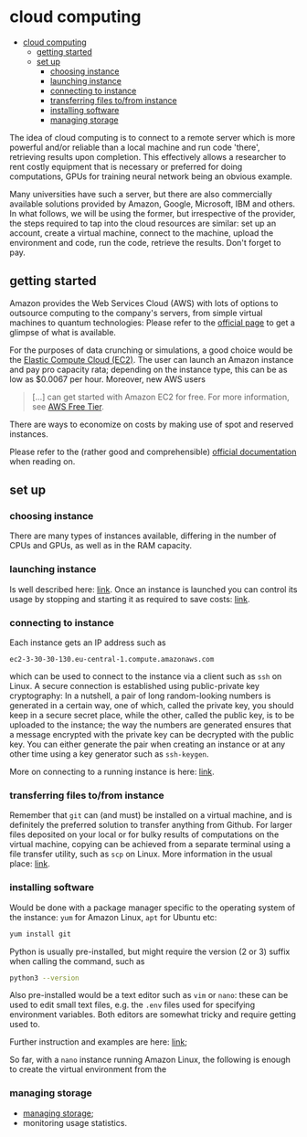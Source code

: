# cloud computing

- [cloud computing](#cloud-computing)
  - [getting started](#getting-started)
  - [set up](#set-up)
    - [choosing instance](#choosing-instance)
    - [launching instance](#launching-instance)
    - [connecting to instance](#connecting-to-instance)
    - [transferring files to/from instance](#transferring-files-tofrom-instance)
    - [installing software](#installing-software)
    - [managing storage](#managing-storage)

The idea of cloud computing is to connect to a remote server which is more powerful and/or reliable than a local machine and run code 'there', retrieving results upon completion. This effectively allows a researcher to rent costly equipment that is necessary or preferred for doing computations, GPUs for training neural network being an obvious example.

Many universities have such a server, but there are also commercially available solutions provided by Amazon, Google, Microsoft, IBM and others. In what follows, we will be using the former, but irrespective of the provider, the steps required to tap into the cloud resources are similar: set up an account, create a virtual machine, connect to the machine, upload the environment and code, run the code, retrieve the results. Don't forget to pay.

## getting started

Amazon provides the Web Services Cloud (AWS) with lots of options to outsource computing to the company's servers, from simple virtual machines to quantum technologies: Please refer to the [official page](https://docs.aws.amazon.com/whitepapers/latest/aws-overview/amazon-web-services-cloud-platform.html) to get a glimpse of what is available.

For the purposes of data crunching or simulations, a good choice would be the [Elastic Compute Cloud (EC2)](https://docs.aws.amazon.com/whitepapers/latest/aws-overview/compute-services.html#amazon-ec2). The user can launch an Amazon instance and pay pro capacity rata; depending on the instance type, this can be as low as $0.0067 per hour. Moreover, new AWS users

> [...] can get started with Amazon EC2 for free. For more information, see [AWS Free Tier](https://aws.amazon.com/free/).

There are ways to economize on costs by making use of spot and reserved instances.

Please refer to the (rather good and comprehensible) [official documentation](https://docs.aws.amazon.com/AWSEC2/latest/UserGuide/concepts.html) when reading on.

## set up

### choosing instance

There are many types of instances available, differing in the number of CPUs and GPUs, as well as in the RAM capacity.

### launching instance

Is well described here: [link](https://docs.aws.amazon.com/AWSEC2/latest/UserGuide/LaunchingAndUsingInstances.html). Once an instance is launched you can control its usage by stopping and starting it as required to save costs: [link](https://docs.aws.amazon.com/AWSEC2/latest/UserGuide/Stop_Start.html).

### connecting to instance

Each instance gets an IP address such as

`ec2-3-30-30-130.eu-central-1.compute.amazonaws.com`

which can be used to connect to the instance via a client such as `ssh` on Linux. A secure connection is established using public-private key cryptography: In a nutshell, a pair of long random-looking numbers is generated in a certain way, one of which, called the private key, you should keep in a secure secret place, while the other, called the public key, is to be uploaded to the instance; the way the numbers are generated ensures that a message encrypted with the private key can be decrypted with the public key. You can either generate the pair when creating an instance or at any other time using a key generator such as `ssh-keygen`.

More on connecting to a running instance is here: [link](https://docs.aws.amazon.com/AWSEC2/latest/UserGuide/AccessingInstancesLinux.html).

### transferring files to/from instance

Remember that `git` can (and must) be installed on a virtual machine, and is definitely the preferred solution to transfer anything from Github. For larger files deposited on your local or for bulky results of computations on the virtual machine, copying can be achieved from a separate terminal using a file transfer utility, such as `scp` on Linux. More information in the usual place: [link](https://docs.aws.amazon.com/AWSEC2/latest/UserGuide/AccessingInstancesLinux.html).

### installing software

Would be done with a package manager specific to the operating system of the instance: `yum` for Amazon Linux, `apt` for Ubuntu etc:

```bash
yum install git
```

Python is usually pre-installed, but might require the version (2 or 3) suffix when calling the command, such as

```bash
python3 --version
```

Also pre-installed would be a text editor such as `vim` or `nano`: these can be used to edit small text files, e.g. the `.env` files used for specifying environment variables. Both editors are somewhat tricky and require getting used to.

Further instruction and examples are here: [link](https://docs.aws.amazon.com/AWSEC2/latest/UserGuide/install-software.html);

So far, with a `nano` instance running Amazon Linux, the following is enough to create the virtual environment from the 

### managing storage 
- [managing storage](https://docs.aws.amazon.com/AWSEC2/latest/UserGuide/Storage.html);
- monitoring usage statistics.
